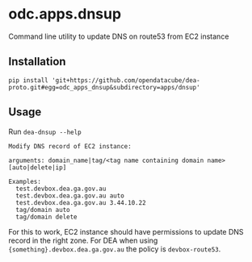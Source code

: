 odc.apps.dnsup
==============

Command line utility to update DNS on route53 from EC2 instance


Installation
------------

```
pip install 'git+https://github.com/opendatacube/dea-proto.git#egg=odc_apps_dnsup&subdirectory=apps/dnsup'
```

Usage
-----

Run `dea-dnsup --help`

```
Modify DNS record of EC2 instance:

arguments: domain_name|tag/<tag name containing domain name> [auto|delete|ip]

Examples:
  test.devbox.dea.ga.gov.au
  test.devbox.dea.ga.gov.au auto
  test.devbox.dea.ga.gov.au 3.44.10.22
  tag/domain auto
  tag/domain delete
```

For this to work, EC2 instance should have permissions to update DNS record in
the right zone. For DEA when using `{something}.devbox.dea.ga.gov.au` the policy
is `devbox-route53`.
